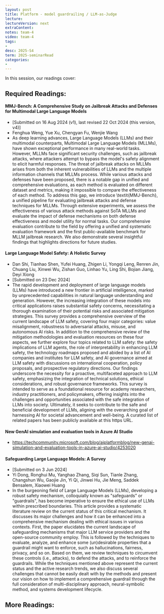 ```yaml
---
layout: post
title: Platform - model guardrailing / LLM-as-Judge  
lecture: 
lectureVersion: next
extraContent: 
notes: team-4
video: team-4
tags:
- 
desc: 2025-S4
term: 2025-seminarRead
categories:
- 
---
```



In this session, our readings cover: 

## Required Readings: 

#### MMJ-Bench: A Comprehensive Study on Jailbreak Attacks and Defenses for Multimodal Large Language Models

+ [Submitted on 16 Aug 2024 (v1), last revised 22 Oct 2024 (this version, v4)]
+ Fenghua Weng, Yue Xu, Chengyan Fu, Wenjie Wang
+ As deep learning advances, Large Language Models (LLMs) and their multimodal counterparts, Multimodal Large Language Models (MLLMs), have shown exceptional performance in many real-world tasks. However, MLLMs face significant security challenges, such as jailbreak attacks, where attackers attempt to bypass the model's safety alignment to elicit harmful responses. The threat of jailbreak attacks on MLLMs arises from both the inherent vulnerabilities of LLMs and the multiple information channels that MLLMs process. While various attacks and defenses have been proposed, there is a notable gap in unified and comprehensive evaluations, as each method is evaluated on different dataset and metrics, making it impossible to compare the effectiveness of each method. To address this gap, we introduce \textit{MMJ-Bench}, a unified pipeline for evaluating jailbreak attacks and defense techniques for MLLMs. Through extensive experiments, we assess the effectiveness of various attack methods against SoTA MLLMs and evaluate the impact of defense mechanisms on both defense effectiveness and model utility for normal tasks. Our comprehensive evaluation contribute to the field by offering a unified and systematic evaluation framework and the first public-available benchmark for MLLM jailbreak research. We also demonstrate several insightful findings that highlights directions for future studies.


#### Large Language Model Safety: A Holistic Survey
+ Dan Shi, Tianhao Shen, Yufei Huang, Zhigen Li, Yongqi Leng, Renren Jin, Chuang Liu, Xinwei Wu, Zishan Guo, Linhao Yu, Ling Shi, Bojian Jiang, Deyi Xiong
+ [Submitted on 23 Dec 2024]
+ The rapid development and deployment of large language models (LLMs) have introduced a new frontier in artificial intelligence, marked by unprecedented capabilities in natural language understanding and generation. However, the increasing integration of these models into critical applications raises substantial safety concerns, necessitating a thorough examination of their potential risks and associated mitigation strategies.
This survey provides a comprehensive overview of the current landscape of LLM safety, covering four major categories: value misalignment, robustness to adversarial attacks, misuse, and autonomous AI risks. In addition to the comprehensive review of the mitigation methodologies and evaluation resources on these four aspects, we further explore four topics related to LLM safety: the safety implications of LLM agents, the role of interpretability in enhancing LLM safety, the technology roadmaps proposed and abided by a list of AI companies and institutes for LLM safety, and AI governance aimed at LLM safety with discussions on international cooperation, policy proposals, and prospective regulatory directions. Our findings underscore the necessity for a proactive, multifaceted approach to LLM safety, emphasizing the integration of technical solutions, ethical considerations, and robust governance frameworks. This survey is intended to serve as a foundational resource for academy researchers, industry practitioners, and policymakers, offering insights into the challenges and opportunities associated with the safe integration of LLMs into society. Ultimately, it seeks to contribute to the safe and beneficial development of LLMs, aligning with the overarching goal of harnessing AI for societal advancement and well-being. A curated list of related papers has been publicly available at this https URL.


#### New GenAI simulation and evaluation tools in Azure AI Studio 
+ https://techcommunity.microsoft.com/blog/aiplatformblog/new-genai-simulation-and-evaluation-tools-in-azure-ai-studio/4253020


#### Safeguarding Large Language Models: A Survey
+  [Submitted on 3 Jun 2024]
+ Yi Dong, Ronghui Mu, Yanghao Zhang, Siqi Sun, Tianle Zhang, Changshun Wu, Gaojie Jin, Yi Qi, Jinwei Hu, Jie Meng, Saddek Bensalem, Xiaowei Huang
+ In the burgeoning field of Large Language Models (LLMs), developing a robust safety mechanism, colloquially known as "safeguards" or "guardrails", has become imperative to ensure the ethical use of LLMs within prescribed boundaries. This article provides a systematic literature review on the current status of this critical mechanism. It discusses its major challenges and how it can be enhanced into a comprehensive mechanism dealing with ethical issues in various contexts. First, the paper elucidates the current landscape of safeguarding mechanisms that major LLM service providers and the open-source community employ. This is followed by the techniques to evaluate, analyze, and enhance some (un)desirable properties that a guardrail might want to enforce, such as hallucinations, fairness, privacy, and so on. Based on them, we review techniques to circumvent these controls (i.e., attacks), to defend the attacks, and to reinforce the guardrails. While the techniques mentioned above represent the current status and the active research trends, we also discuss several challenges that cannot be easily dealt with by the methods and present our vision on how to implement a comprehensive guardrail through the full consideration of multi-disciplinary approach, neural-symbolic method, and systems development lifecycle.



## More Readings: 

